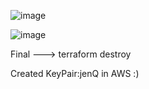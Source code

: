 ![image](https://github.com/user-attachments/assets/63c15815-ce14-4106-bb07-200fdac20f8d)

![image](https://github.com/user-attachments/assets/4df377cd-1a2c-4873-a46f-9d68956e5a67)

Final ---> terraform destroy

Created KeyPair:jenQ in AWS :)

